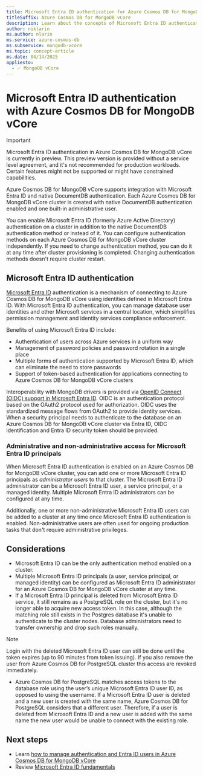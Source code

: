 ```yaml
---
title: Microsoft Entra ID authentication for Azure Cosmos DB for MongoDB vCore
titleSuffix: Azure Cosmos DB for MongoDB vCore
description: Learn about the concepts of Microsoft Entra ID authentication with Azure Cosmos DB for MongoDB vCore.
author: niklarin
ms.author: nlarin
ms.service: azure-cosmos-db
ms.subservice: mongodb-vcore
ms.topic: concept-article
ms.date: 04/14/2025
appliesto:
  - ✅ MongoDB vCore
---
```


# Microsoft Entra ID authentication with Azure Cosmos DB for MongoDB vCore

> [!IMPORTANT]
> Microsoft Entra ID authentication in Azure Cosmos DB for MongoDB vCore is currently in preview.
> This preview version is provided without a service level agreement, and it's not recommended
> for production workloads. Certain features might not be supported or might have constrained
> capabilities.

Azure Cosmos DB for MongoDB vCore supports integration with Microsoft Entra ID and native DocumentDB authentication. Each Azure Cosmos DB for MongoDB vCore cluster is created with native DocumentDB authentication enabled and one built-in administrative user.

You can enable Microsoft Entra ID (formerly Azure Active Directory) authentication on a cluster in addition to the native DocumentDB authentication method or instead of it. You can configure authentication methods on each Azure Cosmos DB for MongoDB vCore cluster independently. If you need to change authentication method, you can do it at any time after cluster provisioning is completed. Changing authentication methods doesn't require cluster restart.

## Microsoft Entra ID authentication

[Microsoft Entra ID](/entra/fundamentals/whatis) authentication is a mechanism of connecting to Azure Cosmos DB  for MongoDB vCore using identities defined in Microsoft Entra ID. With Microsoft Entra ID authentication, you can manage database user identities and other Microsoft services in a central location, which simplifies permission management and identity services compliance enforcement.

Benefits of using Microsoft Entra ID include:

- Authentication of users across Azure services in a uniform way
- Management of password policies and password rotation in a single place
- Multiple forms of authentication supported by Microsoft Entra ID, which can eliminate the need to store passwords
- Support of token-based authentication for applications connecting to Azure Cosmos DB for MongoDB vCore clusters

Interoperability with MongoDB drivers is provided via [OpenID Connect (OIDC) support in Microsoft Entra ID](/entra/identity-platform/v2-protocols-oidc). OIDC is an authentication protocol based on the OAuth2 protocol used for authorization. OIDC uses the standardized message flows from OAuth2 to provide identity services. When a security principal needs to authenticate to the database on an Azure Cosmos DB for MongoDB vCore cluster via Entra ID, OIDC identification and Entra ID security token should be provided.

### Administrative and non-administrative access for Microsoft Entra ID principals

When Microsoft Entra ID authentication is enabled on an Azure Cosmos DB for MongoDB vCore cluster, you can add one or more Microsoft Entra ID principals as *administrator users* to that cluster. The Microsoft Entra ID administrator can be a Microsoft Entra ID user, a service principal, or a managed identity. Multiple Microsoft Entra ID administrators can be configured at any time. 

Additionally, one or more non-administrative Microsoft Entra ID users can be added to a cluster at any time once Microsoft Entra ID authentication is enabled. Non-administrative users are often used for ongoing production tasks that don't require administrative privileges.

## Considerations

- Microsoft Entra ID can be the only authentication method enabled on a cluster.
- Multiple Microsoft Entra ID principals (a user, service principal, or managed identity) can be configured as Microsoft Entra ID administrator for an Azure Cosmos DB for MongoDB vCore cluster at any time.
- If a Microsoft Entra ID principal is deleted from Microsoft Entra ID service, it still remains as a PostgreSQL role on the cluster, but it's no longer able to acquire new access token. In this case, although the matching role still exists in the Postgres database it's unable to authenticate to the cluster nodes. Database administrators need to transfer ownership and drop such roles manually.

> [!NOTE]  
> Login with the deleted Microsoft Entra ID user can still be done until the token expires (up to 90 minutes from token issuing).  If you also remove the user from Azure Cosmos DB for PostgreSQL cluster this access are revoked immediately.

- Azure Cosmos DB for PostgreSQL matches access tokens to the database role using the user’s unique Microsoft Entra ID user ID, as opposed to using the username. If a Microsoft Entra ID user is deleted and a new user is created with the same name, Azure Cosmos DB for PostgreSQL considers that a different user. Therefore, if a user is deleted from Microsoft Entra ID and a new user is added with the same name the new user would be unable to connect with the existing role.

## Next steps

- Learn [how to manage authentication and Entra ID users in Azure Cosmos DB for MongoDB vCore](./how-to-configure-authentication.md)
- Review [Microsoft Entra ID fundamentals](/entra/fundamentals/whatis)